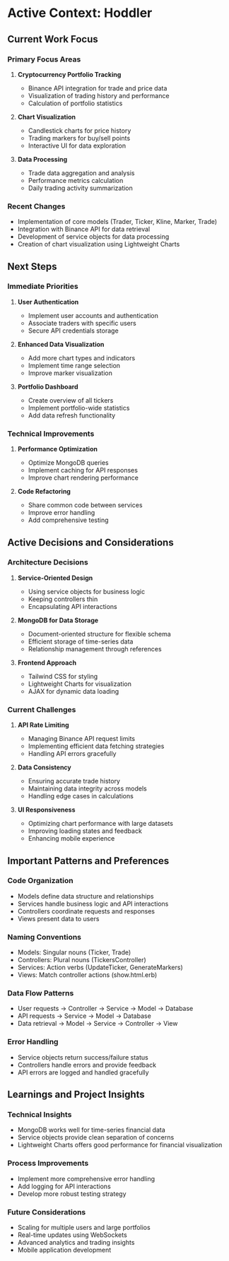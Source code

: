 # Active Context: Hoddler

## Current Work Focus

### Primary Focus Areas
1. **Cryptocurrency Portfolio Tracking**
   - Binance API integration for trade and price data
   - Visualization of trading history and performance
   - Calculation of portfolio statistics

2. **Chart Visualization**
   - Candlestick charts for price history
   - Trading markers for buy/sell points
   - Interactive UI for data exploration

3. **Data Processing**
   - Trade data aggregation and analysis
   - Performance metrics calculation
   - Daily trading activity summarization

### Recent Changes
- Implementation of core models (Trader, Ticker, Kline, Marker, Trade)
- Integration with Binance API for data retrieval
- Development of service objects for data processing
- Creation of chart visualization using Lightweight Charts

## Next Steps

### Immediate Priorities
1. **User Authentication**
   - Implement user accounts and authentication
   - Associate traders with specific users
   - Secure API credentials storage

2. **Enhanced Data Visualization**
   - Add more chart types and indicators
   - Implement time range selection
   - Improve marker visualization

3. **Portfolio Dashboard**
   - Create overview of all tickers
   - Implement portfolio-wide statistics
   - Add data refresh functionality

### Technical Improvements
1. **Performance Optimization**
   - Optimize MongoDB queries
   - Implement caching for API responses
   - Improve chart rendering performance

2. **Code Refactoring**
   - Share common code between services
   - Improve error handling
   - Add comprehensive testing

## Active Decisions and Considerations

### Architecture Decisions
1. **Service-Oriented Design**
   - Using service objects for business logic
   - Keeping controllers thin
   - Encapsulating API interactions

2. **MongoDB for Data Storage**
   - Document-oriented structure for flexible schema
   - Efficient storage of time-series data
   - Relationship management through references

3. **Frontend Approach**
   - Tailwind CSS for styling
   - Lightweight Charts for visualization
   - AJAX for dynamic data loading

### Current Challenges
1. **API Rate Limiting**
   - Managing Binance API request limits
   - Implementing efficient data fetching strategies
   - Handling API errors gracefully

2. **Data Consistency**
   - Ensuring accurate trade history
   - Maintaining data integrity across models
   - Handling edge cases in calculations

3. **UI Responsiveness**
   - Optimizing chart performance with large datasets
   - Improving loading states and feedback
   - Enhancing mobile experience

## Important Patterns and Preferences

### Code Organization
- Models define data structure and relationships
- Services handle business logic and API interactions
- Controllers coordinate requests and responses
- Views present data to users

### Naming Conventions
- Models: Singular nouns (Ticker, Trade)
- Controllers: Plural nouns (TickersController)
- Services: Action verbs (UpdateTicker, GenerateMarkers)
- Views: Match controller actions (show.html.erb)

### Data Flow Patterns
- User requests → Controller → Service → Model → Database
- API requests → Service → Model → Database
- Data retrieval → Model → Service → Controller → View

### Error Handling
- Service objects return success/failure status
- Controllers handle errors and provide feedback
- API errors are logged and handled gracefully

## Learnings and Project Insights

### Technical Insights
- MongoDB works well for time-series financial data
- Service objects provide clean separation of concerns
- Lightweight Charts offers good performance for financial visualization

### Process Improvements
- Implement more comprehensive error handling
- Add logging for API interactions
- Develop more robust testing strategy

### Future Considerations
- Scaling for multiple users and large portfolios
- Real-time updates using WebSockets
- Advanced analytics and trading insights
- Mobile application development
